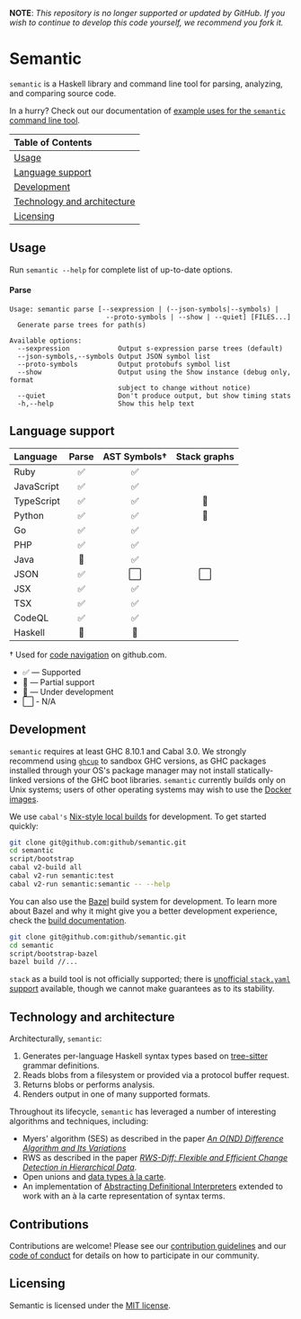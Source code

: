 **NOTE**: _This repository is no longer supported or updated by GitHub. If you wish to continue to develop this code yourself, we recommend you fork it._

# Semantic

`semantic` is a Haskell library and command line tool for parsing, analyzing, and comparing source code.

In a hurry? Check out our documentation of [example uses for the `semantic` command line tool](docs/examples.md).

| Table of Contents |
| :------------- |
| [Usage](#usage) |
| [Language support](#language-support) |
| [Development](#development) |
| [Technology and architecture](#technology-and-architecture) |
| [Licensing](#licensing) |

## Usage

Run `semantic --help` for complete list of up-to-date options.

#### Parse
```
Usage: semantic parse [--sexpression | (--json-symbols|--symbols) |
                        --proto-symbols | --show | --quiet] [FILES...]
  Generate parse trees for path(s)

Available options:
  --sexpression            Output s-expression parse trees (default)
  --json-symbols,--symbols Output JSON symbol list
  --proto-symbols          Output protobufs symbol list
  --show                   Output using the Show instance (debug only, format
                           subject to change without notice)
  --quiet                  Don't produce output, but show timing stats
  -h,--help                Show this help text
   ```

## Language support

| Language       | Parse | AST Symbols† | Stack graphs |
| :------------- | :---: | :---:        | :---:        |
| Ruby           | ✅    | ✅           | |
| JavaScript     | ✅    | ✅           | |
| TypeScript     | ✅    | ✅           | 🚧 |
| Python         | ✅    | ✅           | 🚧 |
| Go             | ✅    | ✅           | |
| PHP            | ✅    | ✅           | |
| Java           | 🚧    | ✅           | |
| JSON           | ✅    | ⬜️           | ⬜️ |
| JSX            | ✅    | ✅           | |
| TSX            | ✅    | ✅           | |
| CodeQL         | ✅    | ✅           | |
| Haskell        | 🚧    | 🚧           | |

† Used for [code navigation](https://help.github.com/en/github/managing-files-in-a-repository/navigating-code-on-github) on github.com.
* ✅ — Supported
* 🔶 — Partial support
* 🚧 — Under development
* ⬜ - N/A ️


## Development

`semantic` requires at least GHC 8.10.1 and Cabal 3.0. We strongly recommend using [`ghcup`][ghcup] to sandbox GHC versions, as GHC packages installed through your OS's package manager may not install statically-linked versions of the GHC boot libraries. `semantic` currently builds only on Unix systems; users of other operating systems may wish to use the [Docker images](https://github.com/github/semantic/packages/11609).

We use `cabal's` [Nix-style local builds][nix] for development. To get started quickly:

```bash
git clone git@github.com:github/semantic.git
cd semantic
script/bootstrap
cabal v2-build all
cabal v2-run semantic:test
cabal v2-run semantic:semantic -- --help
```

You can also use the [Bazel](https://bazel.build) build system for development. To learn more about Bazel and why it might give you a better development experience, check the [build documentation](docs/build.md).

``` bash
git clone git@github.com:github/semantic.git
cd semantic
script/bootstrap-bazel
bazel build //...
```


 `stack` as a build tool is not officially supported; there is [unofficial `stack.yaml` support](https://github.com/jkachmar/semantic-stack-yaml) available, though we cannot make guarantees as to its stability.

[nix]: https://cabal.readthedocs.io/en/3.4/nix-local-build-overview.html
[ghcup]: https://www.haskell.org/ghcup/

## Technology and architecture

Architecturally, `semantic`:
1. Generates per-language Haskell syntax types based on [tree-sitter](https://github.com/tree-sitter/tree-sitter) grammar definitions.
2. Reads blobs from a filesystem or provided via a protocol buffer request.
3. Returns blobs or performs analysis.
4. Renders output in one of many supported formats.

Throughout its lifecycle, `semantic` has leveraged a number of interesting algorithms and techniques, including:

- Myers' algorithm (SES) as described in the paper [*An O(ND) Difference Algorithm and Its Variations*][SES]
- RWS as described in the paper [*RWS-Diff: Flexible and Efficient Change Detection in Hierarchical Data*][RWS].
- Open unions and [data types à la carte](https://www.cambridge.org/core/journals/journal-of-functional-programming/article/data-types-a-la-carte/14416CB20C4637164EA9F77097909409).
- An implementation of [Abstracting Definitional Interpreters][adi] extended to work with an à la carte representation of syntax terms.

[SES]: http://www.xmailserver.org/diff2.pdf
[RWS]: https://db.in.tum.de/~finis/papers/RWS-Diff.pdf
[adi]: https://plum-umd.github.io/abstracting-definitional-interpreters/
[tree-sitter]: https://github.com/tree-sitter/tree-sitter

## Contributions

Contributions are welcome!  Please see our [contribution
guidelines](CONTRIBUTING.md) and our [code of conduct](CODE_OF_CONDUCT.md) for
details on how to participate in our community.

## Licensing

Semantic is licensed under the [MIT license](semantic/LICENSE).
